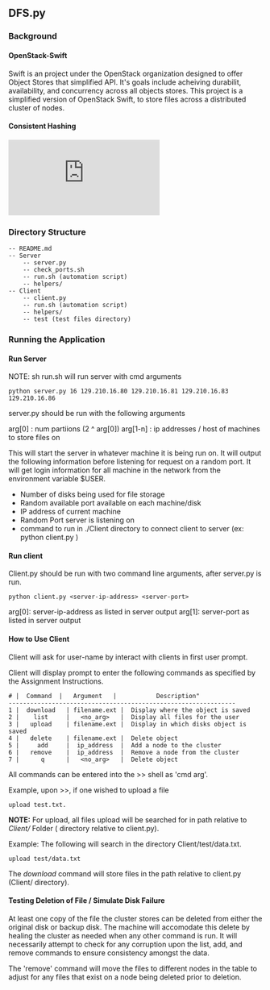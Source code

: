 ## DFS.py

### Background

#### OpenStack-Swift

Swift is an project under the OpenStack organization designed to offer Object Stores that simplified API. It's goals include acheiving durabilit, availability, and concurrency across all objects stores. This project is a simplified version of OpenStack Swift, to store files across a distributed cluster of nodes.

#### Consistent Hashing

![alt text](https://raw.githubusercontent.com/deenaariff/DFS.py/master/media/ConsistentHashing.py)

### Directory Structure

	-- README.md
	-- Server
		-- server.py
		-- check_ports.sh
		-- run.sh (automation script)
		-- helpers/
	-- Client
		-- client.py
		-- run.sh (automation script)
		-- helpers/
		-- test (test files directory)

### Running the Application

#### Run Server

NOTE: sh run.sh will run server with cmd arguments

    python server.py 16 129.210.16.80 129.210.16.81 129.210.16.83 129.210.16.86

 server.py should be run with the following arguments

arg[0] : num partiions (2 ^ arg[0])
arg[1-n] : ip addresses / host of machines to store files on

This will start the server in whatever machine it is being run on. It will output the following information before listening for request on a random port. It will get login information for all machine in the network from the environment variable $USER.

 - Number of disks being used for file storage
 - Random available port available on each machine/disk
 - IP address of current machine
 - Random Port server is listening on
 - command to run in ./Client directory to connect client to server (ex: python client.py <arg1> <arg2>)

#### Run client

Client.py should be run with two command line arguments, after server.py is run.

    python client.py <server-ip-address> <server-port>

arg[0]: server-ip-address as listed in server output
arg[1]: server-port as listed in server output

#### How to Use Client

Client will ask for user-name by interact with clients in first user prompt.

Client will display prompt to enter the following commands as specified by the Assignment Instructions.


```
# |  Command  |   Argument   |           Description"
---------------------------------------------------------------
1 |  download   | filename.ext |  Display where the object is saved
2 |    list     |   <no_arg>   |  Display all files for the user
3 |   upload    | filename.ext |  Display in which disks object is saved
4 |   delete    | filename.ext |  Delete object
5 |     add     |  ip_address  |  Add a node to the cluster
6 |   remove    |  ip_address  |  Remove a node from the cluster
7 |      q      |   <no_arg>   |  Delete object
```

All commands can be entered into the >> shell as 'cmd arg'.

Example, upon >>, if one wished to upload  a file

    upload test.txt.

**NOTE:** For upload, all files upload will be searched for in path relative to *Client/* Folder ( directory relative to client.py).

Example: The following will search in the directory Client/test/data.txt.

    upload test/data.txt

The *download* command will store files in the path relative to client.py (Client/ directory).

#### Testing Deletion of File / Simulate Disk Failure

At least one copy of the file the cluster stores can be deleted from either the original disk or backup disk. The machine will accomodate this delete by healing the cluster as needed when any other command is run. It will 
necessarily attempt to check for any corruption upon the list, add, and remove commands to ensure consistency amongst the data. 

The 'remove' command will move the files to different nodes in the table to adjust for any files that exist on a node being deleted prior to deletion.
